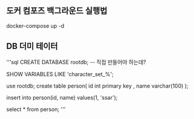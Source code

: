## 도커 컴포즈 백그라운드 실행법
docker-compose up -d

## DB 더미 테이터
'''sql
CREATE DATABASE rootdb; -- 직접 만들어야 하는데?

SHOW VARIABLES LIKE 'character_set_%';

use rootdb;
create table person(
id int primary key ,
name varchar(100)
);

insert into person(id, name) values(1, 'ssar');

select * from person;
'''